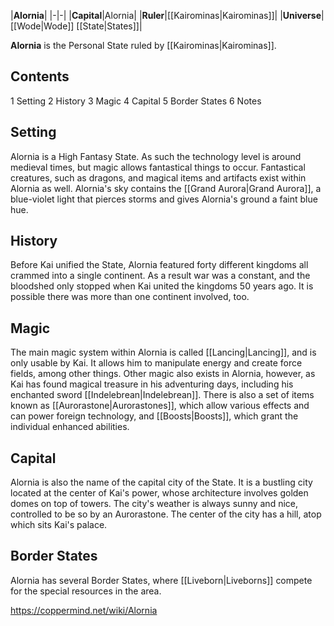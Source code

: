 |**Alornia**|
|-|-|
|**Capital**|Alornia|
|**Ruler**|[[Kairominas\|Kairominas]]|
|**Universe**|[[Wode\|Wode]] [[State\|States]]|

**Alornia** is the Personal State ruled by [[Kairominas\|Kairominas]].

## Contents

1 Setting
2 History
3 Magic
4 Capital
5 Border States
6 Notes


## Setting
Alornia is a High Fantasy State. As such the technology level is around medieval times, but magic allows fantastical things to occur. Fantastical creatures, such as dragons, and magical items and artifacts exist within Alornia as well.
Alornia's sky contains the [[Grand Aurora\|Grand Aurora]], a blue-violet light that pierces storms and gives Alornia's ground a faint blue hue.

## History
Before Kai unified the State, Alornia featured forty different kingdoms all crammed into a single continent. As a result war was a constant, and the bloodshed only stopped when Kai united the kingdoms 50 years ago. It is possible there was more than one continent involved, too.

## Magic
The main magic system within Alornia is called [[Lancing\|Lancing]], and is only usable by Kai. It allows him to manipulate energy and create force fields, among other things. Other magic also exists in Alornia, however, as Kai has found magical treasure in his adventuring days, including his enchanted sword [[Indelebrean\|Indelebrean]]. There is also a set of items known as [[Aurorastone\|Aurorastones]], which allow various effects and can power foreign technology, and [[Boosts\|Boosts]], which grant the individual enhanced abilities.

## Capital
Alornia is also the name of the capital city of the State. It is a bustling city located at the center of Kai's power, whose architecture involves golden domes on top of towers. The city's weather is always sunny and nice, controlled to be so by an Aurorastone. The center of the city has a hill, atop which sits Kai's palace.

## Border States
Alornia has several Border States, where [[Liveborn\|Liveborns]] compete for the special resources in the area.



https://coppermind.net/wiki/Alornia